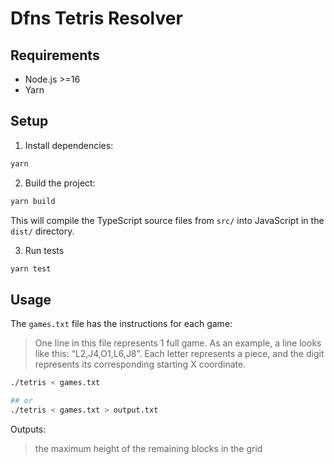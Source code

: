 # Dfns Tetris Resolver

## Requirements

- Node.js >=16
- Yarn

## Setup

1. Install dependencies:
```bash
yarn
```

2. Build the project:
```bash
yarn build
```

This will compile the TypeScript source files from `src/` into JavaScript in the `dist/` directory.

3. Run tests
```bash
yarn test
```

## Usage

The `games.txt` file has the instructions for each game:

>One line in this file represents 1 full game. As an example, a line looks like this: “L2,J4,O1,L6,J8”. Each letter represents a piece, and the digit represents its corresponding starting X coordinate.

```bash
./tetris < games.txt

## or
./tetris < games.txt > output.txt
```

Outputs:

>the maximum height of the remaining blocks in the grid
